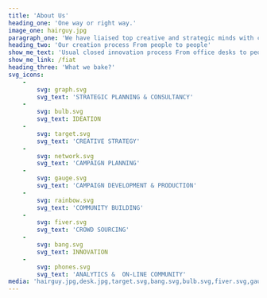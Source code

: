 ```yaml
---
title: 'About Us'
heading_one: 'One way or right way.'
image_one: hairguy.jpg
paragraph_one: 'We have liaised top creative and strategic minds with creativity, life experiences and levity of thousands people from the crowd. People who don’t sit in the office or development centre, but have a real life… with real problems and needs. We link ideas and insights, trends or strategies. We look for future. We seek diversity, new perspective and link together what seems incompatible. We listen and get inspired by the crowd. We look into numbers but do not make the average. We regularly check temperature to know what people really feel. We want to know what our future will look like and we want to participate on it. We help individuals as well as organizations to find their place in the future. We fuel the brands with relevant product and experience concepts, offer a fresh perspective on your business and ideate original campaign ideas.'
heading_two: 'Our creation process From people to people'
show_me_text: 'Usual closed innovation process From office desks to people'
show_me_link: /fiat
heading_three: 'What we bake?'
svg_icons:
    -
        svg: graph.svg
        svg_text: 'STRATEGIC PLANNING & CONSULTANCY'
    -
        svg: bulb.svg
        svg_text: IDEATION
    -
        svg: target.svg
        svg_text: 'CREATIVE STRATEGY'
    -
        svg: network.svg
        svg_text: 'CAMPAIGN PLANNING'
    -
        svg: gauge.svg
        svg_text: 'CAMPAIGN DEVELOPMENT & PRODUCTION'
    -
        svg: rainbow.svg
        svg_text: 'COMMUNITY BUILDING'
    -
        svg: fiver.svg
        svg_text: 'CROWD SOURCING'
    -
        svg: bang.svg
        svg_text: INNOVATION
    -
        svg: phones.svg
        svg_text: 'ANALYTICS &  ON-LINE COMMUNITY'
media: 'hairguy.jpg,desk.jpg,target.svg,bang.svg,bulb.svg,fiver.svg,gauge.svg,graph.svg,network.svg,phones.svg,rainbow.svg'
---
```


